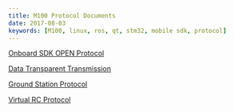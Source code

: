```yaml
---
title: M100 Protocol Documents
date: 2017-08-03
keywords: [M100, linux, ros, qt, stm32, mobile sdk, protocol]
---
```


[Onboard SDK OPEN Protocol](../protocol-doc/open-protocol.html)

[Data Transparent Transmission](../M100-Docs/application-development-guides/data-transparent-transmission.html)

[Ground Station Protocol](../protocol-doc/ground-station-protocol.html)

[Virtual RC Protocol](virtual-rc-protocol.html)
